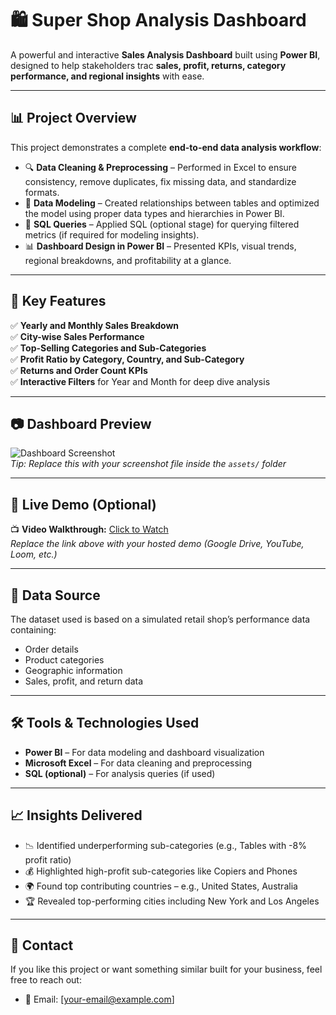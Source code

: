 # 🛍️ Super Shop Analysis Dashboard

A powerful and interactive **Sales Analysis Dashboard** 
built using **Power BI**, designed to help stakeholders trac
**sales, profit, returns, category performance, and regional insights** with ease.

---

## 📊 Project Overview

This project demonstrates a complete **end-to-end data analysis workflow**:

- 🔍 **Data Cleaning & Preprocessing** – Performed in Excel to ensure consistency, remove duplicates, fix missing data, and standardize formats.
- 🧮 **Data Modeling** – Created relationships between tables and optimized the model using proper data types and hierarchies in Power BI.
- 🧾 **SQL Queries** – Applied SQL (optional stage) for querying filtered metrics (if required for modeling insights).
- 📊 **Dashboard Design in Power BI** – Presented KPIs, visual trends, regional breakdowns, and profitability at a glance.

---

## 🚀 Key Features

✅ **Yearly and Monthly Sales Breakdown**  
✅ **City-wise Sales Performance**  
✅ **Top-Selling Categories and Sub-Categories**  
✅ **Profit Ratio by Category, Country, and Sub-Category**  
✅ **Returns and Order Count KPIs**  
✅ **Interactive Filters** for Year and Month for deep dive analysis

---

## 📷 Dashboard Preview

![Dashboard Screenshot](./assets/super-shop-dashboard.png)  
*Tip: Replace this with your screenshot file inside the `assets/` folder*

---

## 🎥 Live Demo (Optional)

📺 **Video Walkthrough:** [Click to Watch](https://your-video-link.com)  
*Replace the link above with your hosted demo (Google Drive, YouTube, Loom, etc.)*

---

## 📂 Data Source

The dataset used is based on a simulated retail shop’s performance data containing:

- Order details
- Product categories
- Geographic information
- Sales, profit, and return data

---

## 🛠 Tools & Technologies Used

- **Power BI** – For data modeling and dashboard visualization  
- **Microsoft Excel** – For data cleaning and preprocessing  
- **SQL (optional)** – For analysis queries (if used)  

---

## 📈 Insights Delivered

- 📉 Identified underperforming sub-categories (e.g., Tables with -8% profit ratio)
- 💰 Highlighted high-profit sub-categories like Copiers and Phones
- 🌍 Found top contributing countries – e.g., United States, Australia
- 🏆 Revealed top-performing cities including New York and Los Angeles

---

## 📩 Contact

If you like this project or want something similar built for your business, feel free to reach out:

- 📧 Email: [your-email@example.com]


